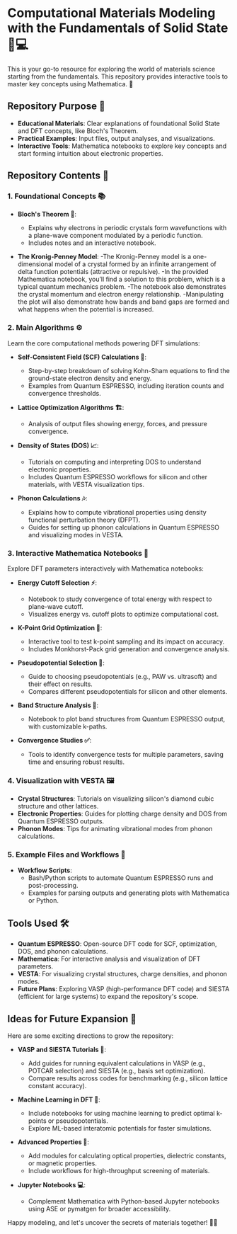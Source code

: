 # Computational Materials Modeling with the Fundamentals of Solid State 🧪💻

This is your go-to resource for exploring the world of materials science starting from the fundamentals. This repository provides interactive tools to master key concepts using Mathematica. 🚀

## Repository Purpose 🌟

- **Educational Materials**: Clear explanations of foundational Solid State and DFT concepts, like Bloch's Theorem.
- **Practical Examples**: Input files, output analyses, and visualizations.
- **Interactive Tools**: Mathematica notebooks to explore key concepts and start forming intuition about electronic properties.

## Repository Contents 📂

### 1. Foundational Concepts 📚

- **Bloch's Theorem 🌊**:
  - Explains why electrons in periodic crystals form wavefunctions with a plane-wave component modulated by a periodic function.
  - Includes notes and an interactive notebook.
 
- **The Kronig-Penney Model**:
  -The Kronig-Penney model is a one-dimensional model of a crystal formed by an infinite arrangement of delta function potentials (attractive or repulsive).
  -In the provided Mathematica notebook, you’ll find a solution to this problem, which is a typical quantum mechanics problem.
  -The notebook also demonstrates the crystal momentum and electron energy relationship.
  -Manipulating the plot will also demonstrate how bands and band gaps are formed and what happens when the potential is increased.

### 2. Main Algorithms ⚙️

Learn the core computational methods powering DFT simulations:

- **Self-Consistent Field (SCF) Calculations 🔁**:
  - Step-by-step breakdown of solving Kohn-Sham equations to find the ground-state electron density and energy.
  - Examples from Quantum ESPRESSO, including iteration counts and convergence thresholds.

- **Lattice Optimization Algorithms 🏗️**:
  - Analysis of output files showing energy, forces, and pressure convergence.

- **Density of States (DOS) 📈**:
  - Tutorials on computing and interpreting DOS to understand electronic properties.
  - Includes Quantum ESPRESSO workflows for silicon and other materials, with VESTA visualization tips.

- **Phonon Calculations 🎶**:
  - Explains how to compute vibrational properties using density functional perturbation theory (DFPT).
  - Guides for setting up phonon calculations in Quantum ESPRESSO and visualizing modes in VESTA.

### 3. Interactive Mathematica Notebooks 📝

Explore DFT parameters interactively with Mathematica notebooks:

- **Energy Cutoff Selection ⚡️**:
  - Notebook to study convergence of total energy with respect to plane-wave cutoff.
  - Visualizes energy vs. cutoff plots to optimize computational cost.

- **K-Point Grid Optimization 📍**:
  - Interactive tool to test k-point sampling and its impact on accuracy.
  - Includes Monkhorst-Pack grid generation and convergence analysis.

- **Pseudopotential Selection 🧲**:
  - Guide to choosing pseudopotentials (e.g., PAW vs. ultrasoft) and their effect on results.
  - Compares different pseudopotentials for silicon and other elements.

- **Band Structure Analysis 🎵**:
  - Notebook to plot band structures from Quantum ESPRESSO output, with customizable k-paths.

- **Convergence Studies ✅**:
  - Tools to identify convergence tests for multiple parameters, saving time and ensuring robust results.

### 4. Visualization with VESTA 🖼️

- **Crystal Structures**: Tutorials on visualizing silicon's diamond cubic structure and other lattices.
- **Electronic Properties**: Guides for plotting charge density and DOS from Quantum ESPRESSO outputs.
- **Phonon Modes**: Tips for animating vibrational modes from phonon calculations.

### 5. Example Files and Workflows 📄


- **Workflow Scripts**:
  - Bash/Python scripts to automate Quantum ESPRESSO runs and post-processing.
  - Examples for parsing outputs and generating plots with Mathematica or Python.

## Tools Used 🛠️

- **Quantum ESPRESSO**: Open-source DFT code for SCF, optimization, DOS, and phonon calculations.
- **Mathematica**: For interactive analysis and visualization of DFT parameters.
- **VESTA**: For visualizing crystal structures, charge densities, and phonon modes.
- **Future Plans**: Exploring VASP (high-performance DFT code) and SIESTA (efficient for large systems) to expand the repository's scope.

## Ideas for Future Expansion 🚀

Here are some exciting directions to grow the repository:

- **VASP and SIESTA Tutorials 📖**:
  - Add guides for running equivalent calculations in VASP (e.g., POTCAR selection) and SIESTA (e.g., basis set optimization).
  - Compare results across codes for benchmarking (e.g., silicon lattice constant accuracy).

- **Machine Learning in DFT 🤖**:
  - Include notebooks for using machine learning to predict optimal k-points or pseudopotentials.
  - Explore ML-based interatomic potentials for faster simulations.

- **Advanced Properties 🔬**:
  - Add modules for calculating optical properties, dielectric constants, or magnetic properties.
  - Include workflows for high-throughput screening of materials.

- **Jupyter Notebooks 💻**:
  - Complement Mathematica with Python-based Jupyter notebooks using ASE or pymatgen for broader accessibility.

Happy modeling, and let's uncover the secrets of materials together! 🧪✨
